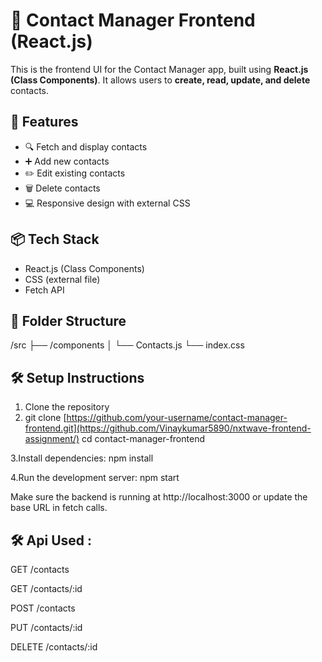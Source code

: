 # 📇 Contact Manager Frontend (React.js)

This is the frontend UI for the Contact Manager app, built using **React.js (Class Components)**. It allows users to **create, read, update, and delete** contacts.

## 🚀 Features

- 🔍 Fetch and display contacts
- ➕ Add new contacts
- ✏️ Edit existing contacts
- 🗑️ Delete contacts
- 💻 Responsive design with external CSS

## 📦 Tech Stack

- React.js (Class Components)
- CSS (external file)
- Fetch API

## 📁 Folder Structure

/src ├── /components │ └── Contacts.js └── index.css


## 🛠️ Setup Instructions

1. Clone the repository
2. 
   git clone [https://github.com/your-username/contact-manager-frontend.git](https://github.com/Vinaykumar5890/nxtwave-frontend-assignment/)
   cd contact-manager-frontend
   
3.Install dependencies:
npm install

4.Run the development server:
npm start


Make sure the backend is running at http://localhost:3000 or update the base URL in fetch calls.

## 🛠️ Api Used :

GET /contacts

GET /contacts/:id

POST /contacts

PUT /contacts/:id

DELETE /contacts/:id

